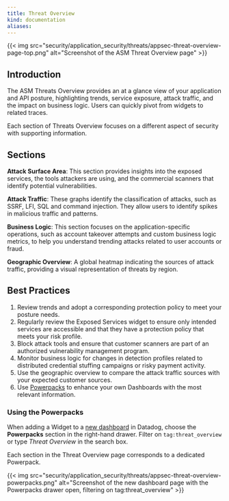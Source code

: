 ```yaml
---
title: Threat Overview
kind: documentation
aliases:  
---
```


{{< img src="security/application_security/threats/appsec-threat-overview-page-top.png" alt="Screenshot of the ASM Threat Overview page"  >}}

## Introduction

The ASM Threats Overview provides an at a glance view of your application and API posture, highlighting trends, service exposure, attack traffic, and the impact on business logic. Users can quickly pivot from widgets to related traces.

Each section of Threats Overview focuses on a different aspect of security with supporting information.

## Sections

**Attack Surface Area**: This section provides insights into the exposed services, the tools attackers are using, and the commercial scanners that identify potential vulnerabilities.

**Attack Traffic**: These graphs identify the classification of attacks, such as SSRF, LFI, SQL and command injection. They allow users to identify spikes in malicious traffic and patterns.

**Business Logic**: This section focuses on the application-specific operations, such as account takeover attempts and custom business logic metrics, to help you understand trending attacks related to user accounts or fraud.

**Geographic Overview**: A global heatmap indicating the sources of attack traffic, providing a visual representation of threats by region.

## Best Practices

1. Review trends and adopt a corresponding protection policy to meet your posture needs.
2. Regularly review the Exposed Services widget to ensure only intended services are accessible and that they have a protection policy that meets your risk profile.
3. Block attack tools and ensure that customer scanners are part of an authorized vulnerability management program.
4. Monitor business logic for changes in detection profiles related to distributed credential stuffing campaigns or risky payment activity.
5. Use the geographic overview to compare the attack traffic sources with your expected customer sources.
6. Use [Powerpacks](#using-the-powerpacks) to enhance your own Dashboards with the most relevant information.

### Using the Powerpacks

When adding a Widget to a [new dashboard][1] in Datadog, choose the **Powerpacks** section in the right-hand drawer. Filter on `tag:threat_overview` or type *Threat Overview* in the search box.
 
Each section in the Threat Overview page corresponds to a dedicated Powerpack.

{{< img src="security/application_security/threats/appsec-threat-overview-powerpacks.png" alt="Screenshot of the new dashboard page with the Powerpacks drawer open, filtering on tag:threat_overview"  >}}

[1]: /dashboards/